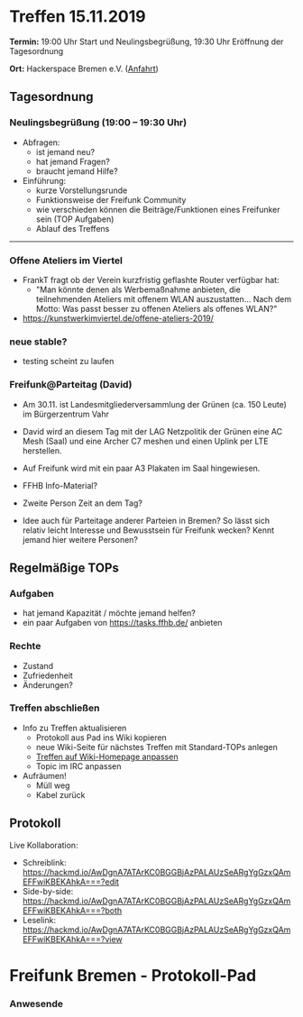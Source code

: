 # Treffen 15.11.2019

**Termin:** 19:00 Uhr Start und Neulingsbegrüßung, 19:30 Uhr Eröffnung der Tagesordnung

**Ort:** Hackerspace Bremen e.V. ([Anfahrt](https://www.hackerspace-bremen.de/anfahrt/))

## Tagesordnung
### Neulingsbegrüßung (19:00 – 19:30 Uhr)

- Abfragen:
    - ist jemand neu?
    - hat jemand Fragen?
    - braucht jemand Hilfe?
- Einführung:
    - kurze Vorstellungsrunde
    - Funktionsweise der Freifunk Community
    - wie verschieden können die Beiträge/Funktionen eines Freifunker sein (TOP Aufgaben)
    - Ablauf des Treffens

---

### Offene Ateliers im Viertel
- FrankT fragt ob der Verein kurzfristig geflashte Router verfügbar hat:
  - "Man könnte denen als Werbemaßnahme anbieten, die teilnehmenden Ateliers mit offenem WLAN auszustatten... Nach dem Motto: Was passt besser zu offenen Ateliers als offenes WLAN?"
- https://kunstwerkimviertel.de/offene-ateliers-2019/

### neue stable?
* testing scheint zu laufen

### Freifunk@Parteitag (David)
- Am 30.11. ist Landesmitgliederversammlung der Grünen (ca. 150 Leute) im Bürgerzentrum Vahr
- David wird an diesem Tag mit der LAG Netzpolitik der Grünen eine AC Mesh (Saal) und eine Archer C7 meshen und einen Uplink per LTE herstellen.
- Auf Freifunk wird mit ein paar A3 Plakaten im Saal hingewiesen.

- FFHB Info-Material?
- Zweite Person Zeit an dem Tag?
- Idee auch für Parteitage anderer Parteien in Bremen? So lässt sich relativ leicht Interesse und Bewusstsein für Freifunk wecken? Kennt jemand hier weitere Personen?

## Regelmäßige TOPs
### Aufgaben

- hat jemand Kapazität / möchte jemand helfen?
- ein paar Aufgaben von https://tasks.ffhb.de/ anbieten

### Rechte

- Zustand
- Zufriedenheit
- Änderungen?

### Treffen abschließen

- Info zu Treffen aktualisieren
  - Protokoll aus Pad ins Wiki kopieren
  - neue Wiki-Seite für nächstes Treffen mit Standard-TOPs anlegen
  - [Treffen auf Wiki-Homepage anpassen](https://wiki.bremen.freifunk.net/Home)
  - Topic im IRC anpassen
- Aufräumen!
  - Müll weg
  - Kabel zurück

## Protokoll

Live Kollaboration:

* Schreiblink: https://hackmd.io/AwDgnA7ATArKC0BGGBjAzPALAUzSeARgYgGzxQAmEFFwiKBEKAhkA===?edit
* Side-by-side: https://hackmd.io/AwDgnA7ATArKC0BGGBjAzPALAUzSeARgYgGzxQAmEFFwiKBEKAhkA===?both
* Leselink: https://hackmd.io/AwDgnA7ATArKC0BGGBjAzPALAUzSeARgYgGzxQAmEFFwiKBEKAhkA===?view

# Freifunk Bremen - Protokoll-Pad

### Anwesende